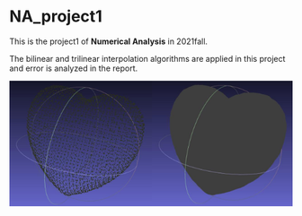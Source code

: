 # NA_project1

This is the project1 of **Numerical Analysis** in 2021fall.

The bilinear and trilinear interpolation algorithms are applied in this project and error is analyzed in the report.

![avatar](https://github.com/weizb18/NA_project1/blob/main/point_surface.png)
